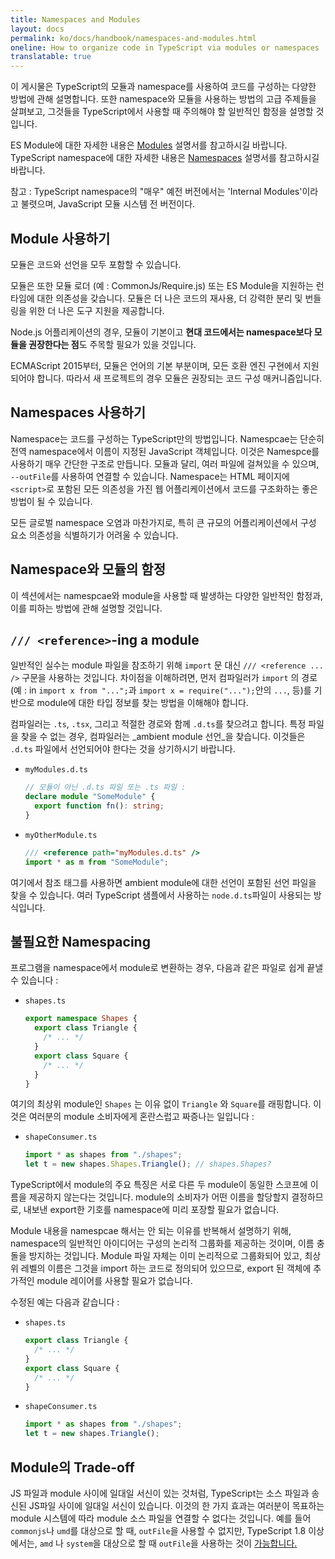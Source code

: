 ```yaml
---
title: Namespaces and Modules
layout: docs
permalink: ko/docs/handbook/namespaces-and-modules.html
oneline: How to organize code in TypeScript via modules or namespaces
translatable: true
---
```


이 게시물은 TypeScript의 모듈과 namespace를 사용하여 코드를 구성하는 다양한 방법에 관해 설명합니다. 또한 namespace와 모듈을 사용하는 방법의 고급 주제들을 살펴보고, 그것들을 TypeScript에서 사용할 때 주의해야 할 일반적인 함정을 설명할 것입니다.

ES Module에 대한 자세한 내용은 [Modules](/docs/handbook/modules.html) 설명서를 참고하시길 바랍니다.
TypeScript namespace에 대한 자세한 내용은  [Namespaces](/docs/handbook/namespaces.html) 설명서를 참고하시길 바랍니다.

참고 : TypeScript namespace의 "매우" 예전 버전에서는 'Internal Modules'이라고 불렷으며, JavaScript 모듈 시스템 전 버전이다.

## Module 사용하기

모듈은 코드와 선언을 모두 포함할 수 있습니다.

모듈은 또한 모듈 로더 (예 : CommonJs/Require.js) 또는 ES Module을 지원하는 런타임에 대한 의존성을 갖습니다. 모듈은 더 나은 코드의 재사용, 더 강력한 분리 및 번들링을 위한 더 나은 도구 지원을 제공합니다.

Node.js 어플리케이션의 경우, 모듈이 기본이고 **현대 코드에서는 namespace보다 모듈을 권장한다는 점**도 주목할 필요가 있을 것입니다.

ECMAScript 2015부터, 모듈은 언어의 기본 부분이며, 모든 호환 엔진 구현에서 지원되어야 합니다. 따라서 새 프로젝트의 경우 모듈은 권장되는 코드 구성 매커니즘입니다.

## Namespaces 사용하기

Namespace는 코드를 구성하는 TypeScript만의 방법입니다.
Namespcae는 단순히 전역 namespace에서 이름이 지정된 JavaScript 객체입니다. 이것은 Namespce를 사용하기 매우 간단한 구조로 만듭니다. 모듈과 달리, 여러 파일에 걸쳐있을 수 있으며, `--outFile`를 사용하여 연결할 수 있습니다. Namespace는 HTML 페이지에  `<script>`로 포함된 모든 의존성을 가진 웹 어플리케이션에서 코드를 구조화하는 좋은 방법이 될 수 있습니다.

모든 글로벌 namespace 오염과 마찬가지로, 특히 큰 규모의 어플리케이션에서 구성 요소 의존성을 식별하기가 어려울 수 있습니다.

## Namespace와 모듈의 함정

이 섹션에서는 namespcae와 module을 사용할 때 발생하는 다양한 일반적인 함정과, 이를 피하는 방법에 관해 설명할 것입니다.

## `/// <reference>`-ing a module

일반적인 실수는 module 파일을 참조하기 위해 `import` 문 대신  `/// <reference ... />` 구문을 사용하는 것입니다. 차이점을 이해하려면, 먼저 컴파일러가  `import` 의 경로(예 : in `import x from "...";`과 `import x = require("...");`안의 `...`, 등)를 기반으로 module에 대한 타입 정보를 찾는 방법을 이해해야 합니다.

컴파일러는 `.ts`, `.tsx`, 그리고 적절한 경로와 함께 `.d.ts`를 찾으려고 합니다. 특정 파일을 찾을 수 없는 경우, 컴파일러는 _ambient module 선언_을 찾습니다. 이것들은 `.d.ts` 파일에서 선언되어야 한다는 것을 상기하시기 바랍니다.

- `myModules.d.ts`

  ```ts
  // 모듈이 아닌 .d.ts 파일 또는 .ts 파일 :
  declare module "SomeModule" {
    export function fn(): string;
  }
  ```

- `myOtherModule.ts`

  ```ts
  /// <reference path="myModules.d.ts" />
  import * as m from "SomeModule";
  ```

여기에서 참조 태그를 사용하면 ambient module에 대한 선언이 포함된 선언 파일을 찾을 수 있습니다. 여러 TypeScript 샘플에서 사용하는 `node.d.ts`파일이 사용되는 방식입니다.

## 불필요한 Namespacing

프로그램을 namespace에서 module로 변환하는 경우, 다음과 같은 파일로 쉽게 끝낼 수 있습니다 :

- `shapes.ts`

  ```ts
  export namespace Shapes {
    export class Triangle {
      /* ... */
    }
    export class Square {
      /* ... */
    }
  }
  ```

여기의 최상위 module인 `Shapes` 는 이유 없이 `Triangle` 와 `Square`를 래핑합니다. 이것은 여러분의 module 소비자에게 혼란스럽고 짜증나는 일입니다 :

- `shapeConsumer.ts`

  ```ts
  import * as shapes from "./shapes";
  let t = new shapes.Shapes.Triangle(); // shapes.Shapes?
  ```

TypeScript에서 module의 주요 특징은 서로 다른 두 module이 동일한 스코프에 이름을 제공하지 않는다는 것입니다. module의 소비자가 어떤 이름을 할당할지 결정하므로, 내보낸 export한 기호를 namespace에 미리 포장할 필요가 없습니다.

Module 내용을 namespcae 해서는 안 되는 이유를 반복해서 설명하기 위해, namespace의 일반적인 아이디어는 구성의 논리적 그룹화를 제공하는 것이며, 이름 충돌을 방지하는 것입니다. Module 파일 자체는 이미 논리적으로 그룹화되어 있고, 최상위 레벨의 이름은 그것을 import 하는 코드로 정의되어 있으므로, export 된 객체에 추가적인 module 레이어를 사용할 필요가 없습니다.

수정된 예는 다음과 같습니다 :

- `shapes.ts`

  ```ts
  export class Triangle {
    /* ... */
  }
  export class Square {
    /* ... */
  }
  ```

- `shapeConsumer.ts`

  ```ts
  import * as shapes from "./shapes";
  let t = new shapes.Triangle();
  ```

## Module의 Trade-off

JS 파일과 module 사이에 일대일 서신이 있는 것처럼, TypeScript는 소스 파일과 송신된 JS파일 사이에 일대일 서신이 있습니다. 이것의 한 가지 효과는 여러분이 목표하는 module 시스템에 따라 module 소스 파일을 연결할 수 없다는 것입니다. 예를 들어  `commonjs`나 `umd`를 대상으로 할 때, `outFile`을 사용할 수 없지만, TypeScript 1.8 이상에서는, `amd` 나 `system`을 대상으로 할 때  `outFile`을 사용하는 것이  [가능합니다.](./release-notes/typescript-1-8.html#concatenate-amd-and-system-modules-with---outfile) 

